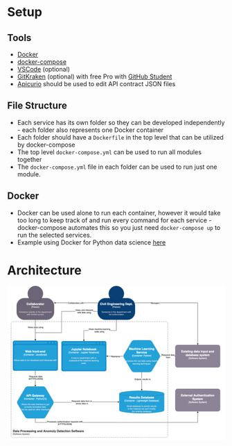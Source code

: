 # Setup
## Tools
 - [Docker](https://docs.docker.com/get-docker/)
 - [docker-compose](https://docs.docker.com/compose/install/)
 - [VSCode](https://code.visualstudio.com/download) (optional)
 - [GitKraken](https://www.gitkraken.com/download) (optional) with free Pro with [GitHub Student](https://education.github.com/pack)
 - [Apicurio](https://www.apicur.io/apicurito/pwa/) should be used to edit API contract JSON files
## File Structure
 - Each service has its own folder so they can be developed independently - each folder also represents one Docker container
 - Each folder should have a `Dockerfile` in the top level that can be utilized by docker-compose
 - The top level `docker-compose.yml` can be used to run all modules together
 - The `docker-compose.yml` file in each folder can be used to run just one module.
## Docker
 - Docker can be used alone to run each container, however it would take too long to keep track of and run every command for each service - docker-compose automates this so you just need `docker-compose up` to run the selected services.
 - Example using Docker for Python data science [here](https://towardsdatascience.com/hands-on-guide-to-docker-for-data-science-d5d1f6f4a326)


# Architecture 
![Software Architecture Diagram](architecture-diagram.png)